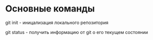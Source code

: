 # Основные команды

git init - иницализация локального репозитория

git status - получить информацию от git о его текущем состоянии